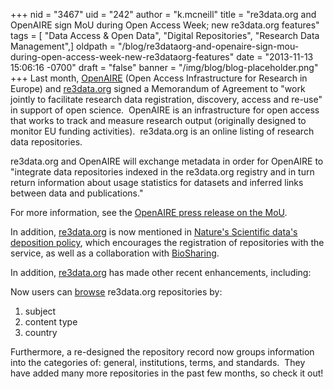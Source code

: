+++
nid = "3467"
uid = "242"
author = "k.mcneill"
title = "re3data.org and OpenAIRE sign MoU during Open Access Week; new re3data.org features"
tags = [ "Data Access & Open Data", "Digital Repositories", "Research Data Management",]
oldpath = "/blog/re3dataorg-and-openaire-sign-mou-during-open-access-week-new-re3dataorg-features"
date = "2013-11-13 15:06:16 -0700"
draft = "false"
banner = "/img/blog/blog-placeholder.png"
+++
Last month, [OpenAIRE](http://www.openaire.eu) (Open Access
Infrastructure for Research in Europe) and
[re3data.org](http://re3data.org) signed a Memorandum of Agreement to
"work jointly to facilitate research data registration, discovery,
access and re-use" in support of open science.  OpenAIRE is an
infrastructure for open access that works to track and measure research
output (originally designed to monitor EU funding activities). 
re3data.org is an online listing of research data repositories.

re3data.org and OpenAIRE will exchange metadata in order for OpenAIRE to
"integrate data repositories indexed in the re3data.org registry and in
turn return information about usage statistics for datasets and inferred
links between data and publications."

For more information, see the [OpenAIRE press release on the
MoU](http://www.openaire.eu/component/content/article/9-news-events/481-re3data-and-openaire-sign-memorandum-of-understanding?lang=en).

In addition, [re3data.org](http://re3data.org) is now mentioned in
[Nature's Scientific data's deposition
policy](http://www.nature.com/scientificdata/for-authors/data-deposition-policies/),
which encourages the registration of repositories with the service, as
well as a collaboration with [BioSharing](http://www.biosharing.org/).

In addition, [re3data.org](http://re3data.org) has made other recent
enhancements, including:

Now users can [browse](http://www.re3data.org/browse/) re3data.org
repositories by:

1.  subject
2.  content type
3.  country

Furthermore, a re-designed the repository record now groups information
into the categories of: general, institutions, terms, and standards. 
They have added many more repositories in the past few months, so check
it out!
